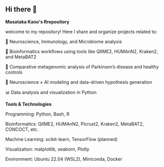 ## Hi there 👋

**Masataka Kano's Rrepository**

welcome to my repository!
Here  I share and organize projects related to:

🧠 Neuroscience, Immunology, and Microbiome analysis

🧪 Bioinformatics workflows using tools like QIIME2, HUMAnN2, Kraken2, and MetaBAT2

🧬 Comparative metagenomic analysis of Parkinson’s disease and healthy controls

🤖 Neuroscience × AI modeling and data-driven hypothesis generation

📊 Data analysis and visualization in Python


**Tools & Technologies**

Programming: Python, Bash, R

Bioinformatics: QIIME2, HUMAnN2, Picrust2, Kraken2, MetaBAT2, CONCOCT, etc.

Machine Learning: scikit-learn, TensorFlow (planned)

Visualization: matplotlib, seaborn, Plotly

Environment: Ubuntu 22.04 (WSL2), Miniconda, Docker

